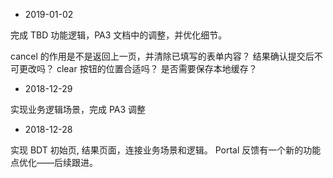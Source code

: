 - 2019-01-02

完成 TBD 功能逻辑，PA3 文档中的调整，并优化细节。

cancel 的作用是不是返回上一页，并清除已填写的表单内容？
结果确认提交后不可更改吗？
clear 按钮的位置合适吗？
是否需要保存本地缓存？

- 2018-12-29

实现业务逻辑场景，完成 PA3 调整

- 2018-12-28

实现 BDT 初始页, 结果页面，连接业务场景和逻辑。
Portal 反馈有一个新的功能点优化——后续跟进。
